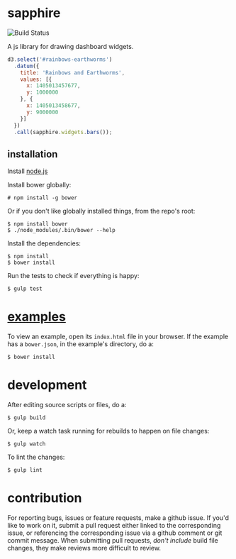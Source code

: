 # sapphire

![Build Status](https://api.travis-ci.org/praekelt/sapphire.png)

A js library for drawing dashboard widgets.

```javascript
d3.select('#rainbows-earthworms')
  .datum({
    title: 'Rainbows and Earthworms',
    values: [{
      x: 1405013457677,
      y: 1000000
    }, {
      x: 1405013458677,
      y: 9000000
    }]
  })
  .call(sapphire.widgets.bars());
```

## installation

Install [node.js](http://nodejs.org/)

Install bower globally:

```
# npm install -g bower
```

Or if you don't like globally installed things, from the repo's root:

```
$ npm install bower
$ ./node_modules/.bin/bower --help
```

Install the dependencies:

```
$ npm install
$ bower install
```

Run the tests to check if everything is happy:

```
$ gulp test
```

# [examples](examples/)

To view an example, open its `index.html` file in your browser. If the example has a `bower.json`, in the example's directory, do a: 

```
$ bower install
```

# development

After editing source scripts or files, do a:

```
$ gulp build
```

Or, keep a watch task running for rebuilds to happen on file changes:

```
$ gulp watch
```

To lint the changes:

```
$ gulp lint
```

# contribution

For reporting bugs, issues or feature requests, make a github issue. If you'd like to work on it, submit a pull request either linked to the corresponding issue, or referencing the corresponding issue via a github comment or git commit message. When submitting pull requests, *don't include* build file changes, they make reviews more difficult to review.
